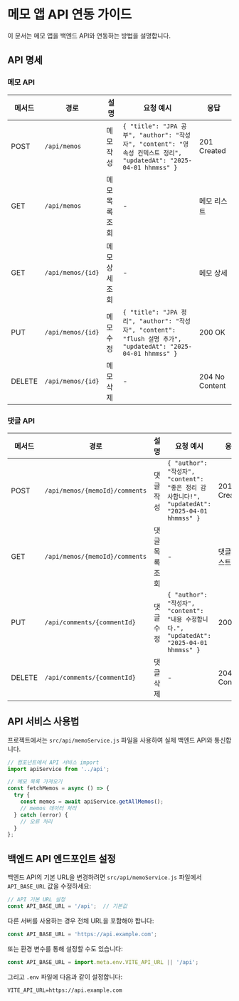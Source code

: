 # 메모 앱 API 연동 가이드

이 문서는 메모 앱을 백엔드 API와 연동하는 방법을 설명합니다.

## API 명세

### 메모 API

| 메서드 | 경로 | 설명 | 요청 예시                                                                                                   | 응답 |
|--------|------|------|---------------------------------------------------------------------------------------------------------|------|
| POST | `/api/memos` | 메모 작성 | `{ "title": "JPA 공부", "author": "작성자", "content": "영속성 컨텍스트 정리", "updatedAt": "2025-04-01 hhmmss" }` | 201 Created |
| GET | `/api/memos` | 메모 목록 조회 | -                                                                                                       | 메모 리스트 |
| GET | `/api/memos/{id}` | 메모 상세 조회 | -                                                                                                       | 메모 상세 |
| PUT | `/api/memos/{id}` | 메모 수정 | `{ "title": "JPA 정리", "author": "작성자", "content": "flush 설명 추가", "updatedAt": "2025-04-01 hhmmss" }`                                    | 200 OK |
| DELETE | `/api/memos/{id}` | 메모 삭제 | -                                                                                                       | 204 No Content |

### 댓글 API

| 메서드 | 경로 | 설명 | 요청 예시                                                                                 | 응답 |
|--------|------|------|---------------------------------------------------------------------------------------|------|
| POST | `/api/memos/{memoId}/comments` | 댓글 작성 | `{ "author": "작성자", "content": "좋은 정리 감사합니다!", "updatedAt": "2025-04-01 hhmmss" }` | 201 Created |
| GET | `/api/memos/{memoId}/comments` | 댓글 목록 조회 | -                                                                                     | 댓글 리스트 |
| PUT | `/api/comments/{commentId}` | 댓글 수정 | `{ "author": "작성자", "content": "내용 수정합니다.", "updatedAt": "2025-04-01 hhmmss" }`                                       | 200 OK |
| DELETE | `/api/comments/{commentId}` | 댓글 삭제 | -                                                                                     | 204 No Content |

## API 서비스 사용법

프로젝트에서는 `src/api/memoService.js` 파일을 사용하여 실제 백엔드 API와 통신합니다.

```javascript
// 컴포넌트에서 API 서비스 import
import apiService from '../api';

// 메모 목록 가져오기
const fetchMemos = async () => {
  try {
    const memos = await apiService.getAllMemos();
    // memos 데이터 처리
  } catch (error) {
    // 오류 처리
  }
};
```

## 백엔드 API 엔드포인트 설정

백엔드 API의 기본 URL을 변경하려면 `src/api/memoService.js` 파일에서 `API_BASE_URL` 값을 수정하세요:

```javascript
// API 기본 URL 설정
const API_BASE_URL = '/api';  // 기본값
```

다른 서버를 사용하는 경우 전체 URL을 포함해야 합니다:

```javascript
const API_BASE_URL = 'https://api.example.com';
```

또는 환경 변수를 통해 설정할 수도 있습니다:

```javascript
const API_BASE_URL = import.meta.env.VITE_API_URL || '/api';
```

그리고 `.env` 파일에 다음과 같이 설정합니다:

```
VITE_API_URL=https://api.example.com
```